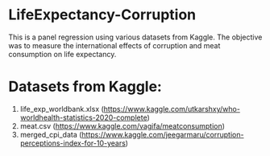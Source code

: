 # LifeExpectancy-Corruption
This is a panel regression using various datasets from Kaggle. The objective was to measure the international effects of corruption and meat consumption on life expectancy.

# Datasets from Kaggle:
1. life_exp_worldbank.xlsx (https://www.kaggle.com/utkarshxy/who-worldhealth-statistics-2020-complete)
2. meat.csv (https://www.kaggle.com/vagifa/meatconsumption)
3. merged_cpi_data (https://www.kaggle.com/jeegarmaru/corruption-perceptions-index-for-10-years)
